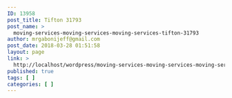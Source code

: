 ```yaml
---
ID: 13958
post_title: Tifton 31793
post_name: >
  moving-services-moving-services-moving-services-tifton-31793
author: mrgabonijeff@gmail.com
post_date: 2018-03-28 01:51:58
layout: page
link: >
  http://localhost/wordpress/moving-services-moving-services-moving-services-tifton-31793/
published: true
tags: [ ]
categories: [ ]
---
```

